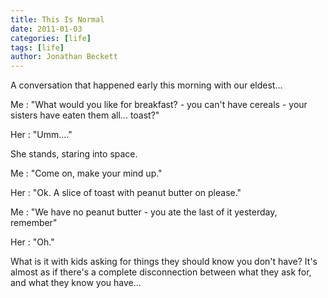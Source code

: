 ```yaml
---
title: This Is Normal
date: 2011-01-03
categories: [life]
tags: [life]
author: Jonathan Beckett
---
```


A conversation that happened early this morning with our eldest...

Me : "What would you like for breakfast? - you can't have cereals - your sisters have eaten them all... toast?"

Her : "Umm...."

She stands, staring into space.

Me : "Come on, make your mind up."

Her : "Ok. A slice of toast with peanut butter on please."

Me : "We have no peanut butter - you ate the last of it yesterday, remember"

Her : "Oh."

What is it with kids asking for things they should know you don't have? It's almost as if there's a complete disconnection between what they ask for, and what they know you have...